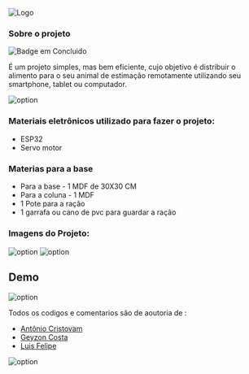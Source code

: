 
![Logo](https://github.com/luisfelipe03/Automatic-Feeder/blob/master/img/icon-git.png?raw=true)


### Sobre o projeto
![Badge em Concluido](http://img.shields.io/static/v1?label=STATUS&message=CONCLUIDO&color=dark&style=for-the-badge)

É um projeto simples, mas bem eficiente, cujo objetivo é distribuir o alimento para o seu animal de estimação remotamente utilizando seu smartphone, tablet ou computador.

<img align="center" alt="option" src="https://github.com/luisfelipe03/Automatic-Feeder/blob/master/img/dispositivos-compativeis.jpg?raw=true" />

### Materiais eletrônicos utilizado para fazer o projeto:  

* ESP32
* Servo motor

### Materias para a base 

* Para a base - 1 MDF de 30X30 CM
* Para a coluna - 1 MDF  
* 1 Pote para a ração
* 1 garrafa ou cano de pvc para guardar a ração

### Imagens do Projeto:

<img align="center" alt="option" src="https://github.com/luisfelipe03/Automatic-Feeder/blob/master/img/projetofim2.jpg?raw=true" />
<img align="center" alt="option" src="https://github.com/luisfelipe03/Automatic-Feeder/blob/master/img/projetofim1.jpg?raw=true" />
 
## Demo

<p>
 <img align="center" alt="option" src="https://github.com/luisfelipe03/Automatic-Feeder/blob/master/img/ezgif.com-gif-maker.gif?raw=true" />
 </p>
 
 Todos os codigos e comentarios são de aoutoria de :
 
 * [Antônio Cristovam](https://www.github.com/antoniocristovam)
 * [Geyzon Costa](https://www.github.com/GeyzonErik)
 * [Luis Felipe](https://www.github.com/luisfelipe03)

<img align="center" alt="option" src="https://github.com/luisfelipe03/Automatic-Feeder/blob/master/img/background.jpg?raw=true" />
